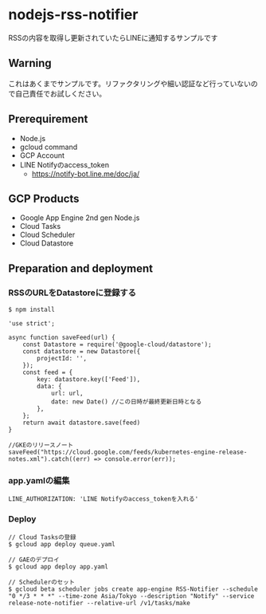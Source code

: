 # nodejs-rss-notifier
RSSの内容を取得し更新されていたらLINEに通知するサンプルです

## Warning
これはあくまでサンプルです。リファクタリングや細い認証など行っていないので自己責任でお試しください。

## Prerequirement
- Node.js
- gcloud command
- GCP Account
- LINE Notifyのaccess_token
    - https://notify-bot.line.me/doc/ja/

## GCP Products
- Google App Engine 2nd gen Node.js
- Cloud Tasks
- Cloud Scheduler
- Cloud Datastore

## Preparation and deployment

### RSSのURLをDatastoreに登録する

```
$ npm install
```

```
'use strict';

async function saveFeed(url) {
    const Datastore = require('@google-cloud/datastore');
    const datastore = new Datastore({
        projectId: '',
    });
    const feed = {
        key: datastore.key(['Feed']),
        data: {
            url: url,
            date: new Date() //この日時が最終更新日時となる
        },
    };
    return await datastore.save(feed)
}

//GKEのリリースノート
saveFeed("https://cloud.google.com/feeds/kubernetes-engine-release-notes.xml").catch((err) => console.error(err));
```

### app.yamlの編集

```
LINE_AUTHORIZATION: 'LINE Notifyのaccess_tokenを入れる'
```


### Deploy

```
// Cloud Tasksの登録
$ gcloud app deploy queue.yaml

// GAEのデプロイ
$ gcloud app deploy app.yaml

// Schedulerのセット
$ gcloud beta scheduler jobs create app-engine RSS-Notifier --schedule "0 */3 * * *" --time-zone Asia/Tokyo --description "Notify" --service release-note-notifier --relative-url /v1/tasks/make
```